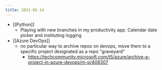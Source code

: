 ```yaml
---
title: 2021-05-14
---
```


- [[Python]]
	- Playing with new branches in my productivity app. Calendar date picker and instituting logging
- [[Azure DevOps]]
	- no particular way to archive repos on devops, move them to a specific project designated as a repo "graveyard"
		- https://techcommunity.microsoft.com/t5/azure/archive-a-project-in-azure-devops/m-p/408307
